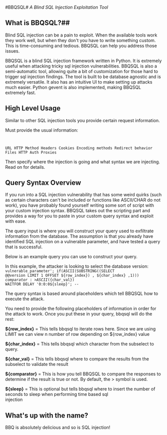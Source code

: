 #BBQSQL#
*A Blind SQL Injection Exploitation Tool*



## What is BBQSQL?##

Blind SQL injection can be a pain to exploit. When the available tools work they work well, but when they don't you have to write something custom. This is time-consuming and tedious.  BBQSQL can help you address those issues. 

BBQSQL is a blind SQL injection framework written in Python.  It is extremely useful when attacking tricky sql injection vulnerabilities. BBQSQL is also a semi-automatic tool, allowing quite a bit of customization for those hard to trigger sql injection findings.  The tool is built to be database agnostic and is extremely versatile.  It also has an intuitive UI to make setting up attacks much easier.  Python gevent is also implemented, making BBQSQL extremely fast.

## High Level Usage ##

Similar to other SQL injection tools you provide certain request information.  

Must provide the usual information:
<code>

URL
HTTP Method
Headers
Cookies
Encoding methods
Redirect behavior
Files
HTTP Auth
Proxies
</code>

Then specify where the injection is going and what syntax we are injecting.  Read on for details.  


## Query Syntax Overview ##

If you run into a SQL injection vulnerability that has some weird quirks (such as certain characters can't be included or functions like ASCII/CHAR do not work), you have probably found yourself writing some sort of script with your custom injection syntax.  BBQSQL takes out the scripting part and provides a way for you to paste in your custom query syntax and exploit with ease.  

The query input is where you will construct your query used to exfiltrate information from the database.  The assumption is that you already have identified SQL injection on a vulnerable parameter, and have tested a query that is successful.

Below is an example query you can use to construct your query.

In this example, the attacker is looking to select the database version:
<code>
vulnerable_parameter'; if(ASCII(SUBSTRING((SELECT @@version LIMIT 1 OFFSET ${row_index}) , ${char_index} ,1))) ${comparator:>}ASCII(${char_val}) WAITFOR DELAY '0:0:0${sleep}'; --
</code>

The query syntax is based around placeholders which tell BBQSQL how to execute the attack.  

You need to provide the following placeholders of information  in order for the attack to work.  Once you put these in your query, bbqsql will do the rest:

__${row_index}__ = This tells bbqsql to iterate rows here.  Since we are using LIMIT we can view n number of row depending on ${row_index} value 

__${char_index}__ = This tells bbqsql which character from the 
subselect to query.  

__${char_val}__ = This tells bbqsql where to compare the results 
from the subselect to validate the result

__${comparator}__ = This is how you tell BBQSQL to compare the responses to determine if the result is true or not.  By default, the > symbol is used. 

__${sleep}__ = This is optional but tells bbqsql where to insert
the number of seconds to sleep when performing time based sql  
injection

## What's up with the name? ##

BBQ is absolutely delicious and so is SQL injection!
  